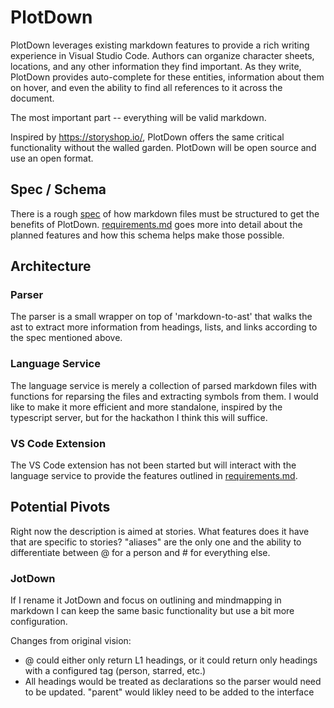 # PlotDown

PlotDown leverages existing markdown features to provide a rich writing experience in Visual Studio Code. Authors can organize character sheets, locations, and any other information they find important. As they write, PlotDown provides auto-complete for these entities, information about them on hover, and even the ability to find all references to it across the document.

The most important part -- everything will be valid markdown.

Inspired by https://storyshop.io/, PlotDown offers the same critical functionality without the walled garden. PlotDown will be open source and use an open format.

## Spec / Schema
There is a rough [spec](planning/spec.md) of how markdown files must be structured to get the benefits of PlotDown. [requirements.md](planning/requirements.md) goes more into detail about the planned features and how this schema helps make those possible.

## Architecture
### Parser
The parser is a small wrapper on top of 'markdown-to-ast' that walks the ast to extract more information from headings, lists, and links according to the spec mentioned above.

### Language Service
The language service is merely a collection of parsed markdown files with functions for reparsing the files and extracting symbols from them. I would like to make it more efficient and more standalone, inspired by the typescript server, but for the hackathon I think this will suffice.

### VS Code Extension
The VS Code extension has not been started but will interact with the language service to provide the features outlined in [requirements.md](planning/requirements.md).

## Potential Pivots
Right now the description is aimed at stories. What features does it have that are specific to stories? "aliases" are the only one and the ability to differentiate between @ for a person and # for everything else.

### JotDown
If I rename it JotDown and focus on outlining and mindmapping in markdown I can keep the same basic functionality but use a bit more configuration.

Changes from original vision:
* @ could either only return L1 headings, or it could return only headings with a configured tag (person, starred, etc.)
* All headings would be treated as declarations so the parser would need to be updated. "parent" would likley need to be added to the interface
